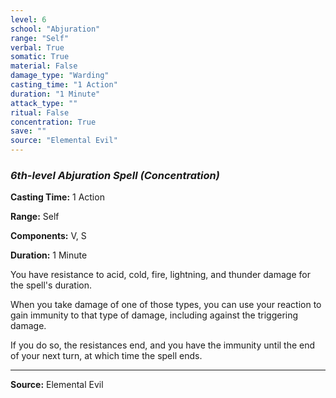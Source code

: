 ```yaml
---
level: 6
school: "Abjuration"
range: "Self"
verbal: True
somatic: True
material: False
damage_type: "Warding"
casting_time: "1 Action"
duration: "1 Minute"
attack_type: ""
ritual: False
concentration: True
save: ""
source: "Elemental Evil"
---
```


### *6th-level Abjuration Spell* *(Concentration)*

**Casting Time:** 1 Action

**Range:** Self

**Components:** V, S

**Duration:** 1 Minute

You have resistance to acid, cold, fire, lightning, and thunder damage for the spell's duration.
 
 When you take damage of one of those types, you can use your reaction to gain immunity to that type of damage, including against the triggering damage.
 
 If you do so, the resistances end, and you have the immunity until the end of your next turn, at which time the spell ends.

---
**Source:** Elemental Evil

